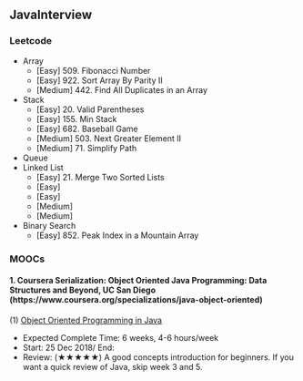 JavaInterview
--
<h3>Leetcode</h3>

   * Array
      * [Easy] 509. Fibonacci Number
      * [Easy] 922. Sort Array By Parity II
      * [Medium] 442. Find All Duplicates in an Array
   * Stack
      * [Easy] 20. Valid Parentheses
      * [Easy] 155. Min Stack
      * [Easy] 682. Baseball Game
      * [Medium] 503. Next Greater Element II
      * [Medium] 71. Simplify Path
   * Queue
   * Linked List
      * [Easy] 21. Merge Two Sorted Lists
      * [Easy] 
      * [Easy] 
      * [Medium] 
      * [Medium] 
   * Binary Search
      * [Easy] 852. Peak Index in a Mountain Array


<h3>MOOCs</h3>
<h4>1. Coursera Serialization: Object Oriented Java Programming: Data Structures and Beyond, UC San Diego (https://www.coursera.org/specializations/java-object-oriented)</h4>

   (1) [Object Oriented Programming in Java](https://www.coursera.org/learn/object-oriented-java?specialization=java-object-oriented)</br>
   * Expected Complete Time: 6 weeks, 4-6 hours/week 
   * Start: 25 Dec 2018/ End:
   * Review: (★★★★★)
      A good concepts introduction for beginners. If you want a quick review of Java, skip week 3 and 5.
